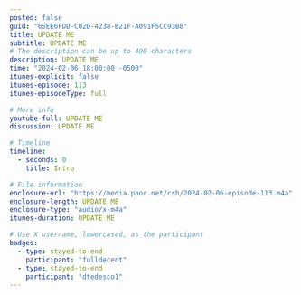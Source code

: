 ```yaml
---
posted: false
guid: "65EE6FDD-C02D-4238-B21F-A091F5CC93B8"
title: UPDATE ME
subtitle: UPDATE ME
# The description can be up to 400 characters
description: UPDATE ME 
time: "2024-02-06 18:00:00 -0500"
itunes-explicit: false
itunes-episode: 113
itunes-episodeType: full

# More info
youtube-full: UPDATE ME
discussion: UPDATE ME

# Timeline
timeline:
  - seconds: 0
    title: Intro

# File information
enclosure-url: "https://media.phor.net/csh/2024-02-06-episode-113.m4a"
enclosure-length: UPDATE ME
enclosure-type: "audio/x-m4a"
itunes-duration: UPDATE ME

# Use X username, lowercased, as the participant
badges:
  - type: stayed-to-end
    participant: "fulldecent"
  - type: stayed-to-end
    participant: "dtedesco1"
---
```


<!--end of quick notes-->

